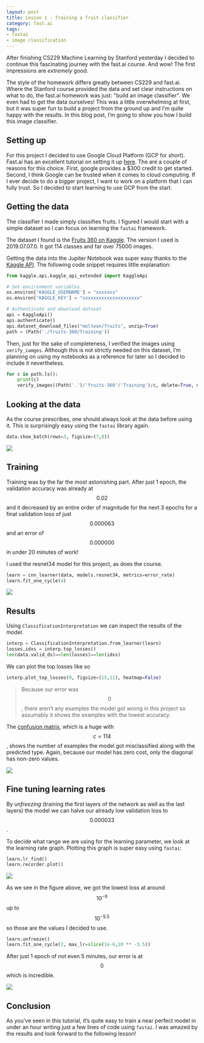 ```yaml
---
layout: post
title: Lesson 1 - Training a fruit classifier
category: fast.ai
tags:
- fastai
- image classification
---
```


After finishing CS229 Machine Learning by Stanford yesterday I decided to continue this fascinating journey with the fast.ai course. And wow! The first impressions are _extremely_ good.

The style of the homework differs greatly between CS229 and fast.ai. Where the Stanford course provided the data and set clear instructions on what to do, the fast.ai homework was just: "build an image classifier". We even had to get the data ourselves! This was a little overwhelming at first, but it was super fun to build a project from the ground up and I’m quite happy with the results. In this blog post, I’m going to show you how I build this image classifier.

## Setting up
For this project I decided to use Google Cloud Platform (GCP for short). Fast.ai has an excellent tutorial on setting it up [here](https://course.fast.ai/start_gcp.html).  The are a couple of reasons for this choice. First, google provides a $300 credit to get started. Second, I think Google can be trusted when it comes to cloud computing. If I ever decide to do a bigger project, I want to work on a platform that I can fully trust. So I decided to start learning to use GCP from the start.

## Getting the data
The classifier I made simply classifies fruits. I figured I would start with a simple dataset so I can focus on learning the `fastai` framework.

The dataset I found is the [Fruits 360 on Kaggle](https://www.kaggle.com/moltean/fruits). The version I used is 2019.07.07.0. It got 114 classes and far over 75000 images.

Getting the data into the Jupiter Notebook was super easy thanks to the [Kaggle API](https://pypi.org/project/kaggle/).  The following code snippet requires little explanation:

```python
from kaggle.api.kaggle_api_extended import KaggleApi

# Set environment variables.
os.environ['KAGGLE_USERNAME'] = "xxxxxxx"
os.environ['KAGGLE_KEY'] = "xxxxxxxxxxxxxxxxxxxxx"

# Authenticate and download dataset
api = KaggleApi()
api.authenticate()
api.dataset_download_files("moltean/fruits", unzip=True)
path = (Path('./fruits-360/Training'))
```

Then, just for the sake of completeness, I verified the images using `verify_iamges`. Although this is not strictly needed on this dataset, I’m planning on using my notebooks as a reference for later so I decided to include it nevertheless.
```python
for c in path.ls():
    print(c)
    verify_images((Path('.')/'fruits-360'/'Training')/c, delete=True, max_size=500)
```

## Looking at the data
As the course prescribes, one should always look at the data before using it. This is surprisingly easy using the `fastai` library again. 
```python
data.show_batch(rows=3, figsize=(7,8))
```

![](/assets/images/fastai1-1.png)

## Training
Training was by the far the most astonishing part. After just 1 epoch, the validation accuracy was already at $$0.02$$ and it decreased by an entire order of magnitude for the next 3 epochs for a final validation loss of just $$0.000063$$ and an error of $$0.000000$$ in under 20 minutes of work!

I used the resnet34 model for this project, as does the course.
```python
learn = cnn_learner(data, models.resnet34, metrics=error_rate)
learn.fit_one_cycle(4)
```

![](/assets/images/fastai1-2.png)

## Results
Using `ClassificationInterpretation` we can inspect the results of the model.
```python
interp = ClassificationInterpretation.from_learner(learn)
losses,idxs = interp.top_losses()
len(data.valid_ds)==len(losses)==len(idxs)
```

We can plot the top losses like so
```python
interp.plot_top_losses(9, figsize=(15,11), heatmap=False)
```

> Because our error was $$0$$, there aren’t any examples the model got wrong in this project so assumably it shows the examples with the lowest accuracy.  

The [confusion matrix](https://en.wikipedia.org/wiki/Confusion_matrix), which is a huge with $$c = 114$$, shows the number of examples the model got misclassified along with the predicted type. Again, because our model has zero cost, only the diagonal has non-zero values.

![](/assets/images/fastai1-3.png)

## Fine tuning learning rates
By _unfreezing_ (training the first layers of the network as well as the last layers) the model we can halve our already low validation loss to $$0.000033$$.

To decide what range we are using for the learning parameter, we look at the learning rate graph. Plotting this graph is super easy using `fastai`:
```python
learn.lr_find()
learn.recorder.plot()
```

![](/assets/images/fastai1-4.png)

As we see in the figure above, we got the lowest loss at around $$10^{-6}$$ up to $$10^{-5.5}$$ so those are the values I decided to use. 

```python
learn.unfreeze()
learn.fit_one_cycle(2, max_lr=slice(1e-6,10 ** -5.5))
```

After just 1 epoch of not even 5 minutes, our error is at $$0$$ which is incredible.

![](/assets/images/fastai1-5.png)

## Conclusion
As you’ve seen in this tutorial, it’s quite easy to train a near perfect model in under an hour writing just a few lines of code using `fastai`. I was amazed by the results and look forward to the following lesson!